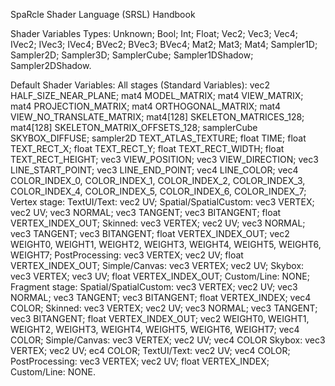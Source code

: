 SpaRcle Shader Language (SRSL) Handbook

Shader Variables Types:
    Unknown;
    Bool;
    Int;
    Float;
    Vec2;
    Vec3;
    Vec4;
    IVec2;
    IVec3;
    IVec4;
    BVec2;
    BVec3;
    BVec4;
    Mat2;
    Mat3;
    Mat4;
    Sampler1D;
    Sampler2D;
    Sampler3D;
    SamplerCube;
    Sampler1DShadow;
    Sampler2DShadow.

Default Shader Variables:
    All stages (Standard Variables):
        vec2 HALF_SIZE_NEAR_PLANE;
        mat4 MODEL_MATRIX;
        mat4 VIEW_MATRIX;
        mat4 PROJECTION_MATRIX;
        mat4 ORTHOGONAL_MATRIX;
        mat4 VIEW_NO_TRANSLATE_MATRIX;
        mat4[128] SKELETON_MATRICES_128;
        mat4[128] SKELETON_MATRIX_OFFSETS_128;
        samplerCube SKYBOX_DIFFUSE;
        sampler2D TEXT_ATLAS_TEXTURE;
        float TIME;
        float TEXT_RECT_X;
        float TEXT_RECT_Y;
        float TEXT_RECT_WIDTH;
        float TEXT_RECT_HEIGHT;
        vec3 VIEW_POSITION;
        vec3 VIEW_DIRECTION;
        vec3 LINE_START_POINT;
        vec3 LINE_END_POINT;
        vec4 LINE_COLOR;
        vec4 COLOR_INDEX_0, COLOR_INDEX_1, COLOR_INDEX_2, COLOR_INDEX_3, COLOR_INDEX_4, COLOR_INDEX_5, COLOR_INDEX_6, COLOR_INDEX_7;
    Vertex stage:
        TextUI/Text:
            vec2 UV;
        Spatial/SpatialCustom:
            vec3 VERTEX;
            vec2 UV;
            vec3 NORMAL;
            vec3 TANGENT;
            vec3 BITANGENT;
            float VERTEX_INDEX_OUT;
        Skinned:
            vec3 VERTEX;
            vec2 UV;
            vec3 NORMAL;
            vec3 TANGENT;
            vec3 BITANGENT;
            float VERTEX_INDEX_OUT;
            vec2 WEIGHT0, WEIGHT1, WEIGHT2, WEIGHT3, WEIGHT4, WEIGHT5, WEIGHT6, WEIGHT7;
        PostProcessing:
            vec3 VERTEX;
            vec2 UV;
            float VERTEX_INDEX_OUT;
        Simple/Canvas:
            vec3 VERTEX;
            vec2 UV;
        Skybox:
            vec3 VERTEX;
            vec3 UV;
            float VERTEX_INDEX_OUT;
        Custom/Line:
            NONE;
    Fragment stage:
        Spatial/SpatialCustom:
            vec3 VERTEX;
            vec2 UV;
            vec3 NORMAL;
            vec3 TANGENT;
            vec3 BITANGENT;
            float VERTEX_INDEX;
            vec4 COLOR;
        Skinned:
            vec3 VERTEX;
            vec2 UV;
            vec3 NORMAL;
            vec3 TANGENT;
            vec3 BITANGENT;
            float VERTEX_INDEX_OUT;
            vec2 WEIGHT0, WEIGHT1, WEIGHT2, WEIGHT3, WEIGHT4, WEIGHT5, WEIGHT6, WEIGHT7;
            vec4 COLOR;
        Simple/Canvas:
            vec3 VERTEX;
            vec2 UV;
            vec4 COLOR
        Skybox:
            vec3 VERTEX;
            vec2 UV;
            ec4 COLOR;
        TextUI/Text:
            vec2 UV;
            vec4 COLOR;
        PostProcessing:
            vec3 VERTEX;
            vec2 UV;
            float VERTEX_INDEX;
        Custom/Line:
            NONE.